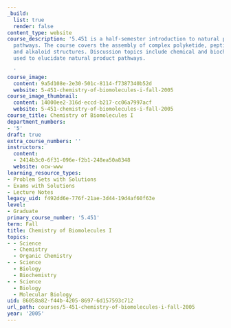 ```yaml
---
_build:
  list: true
  render: false
content_type: website
course_description: '5.451 is a half-semester introduction to natural product biosynthetic
  pathways. The course covers the assembly of complex polyketide, peptide, terpene
  and alkaloid structures. Discussion topics include chemical and biochemical strategies
  used to elucidate natural product pathways.

  '
course_image:
  content: 9a5d108e-2e30-501c-8114-f7387340b52d
  website: 5-451-chemistry-of-biomolecules-i-fall-2005
course_image_thumbnail:
  content: 14000ee2-316d-eccd-b217-cc06a7997acf
  website: 5-451-chemistry-of-biomolecules-i-fall-2005
course_title: Chemistry of Biomolecules I
department_numbers:
- '5'
draft: true
extra_course_numbers: ''
instructors:
  content:
  - 2414b3c0-6f31-096e-f2b1-248ea50a8348
  website: ocw-www
learning_resource_types:
- Problem Sets with Solutions
- Exams with Solutions
- Lecture Notes
legacy_uid: f492dd6e-776f-21ae-3d44-19d4af60f63e
level:
- Graduate
primary_course_number: '5.451'
term: Fall
title: Chemistry of Biomolecules I
topics:
- - Science
  - Chemistry
  - Organic Chemistry
- - Science
  - Biology
  - Biochemistry
- - Science
  - Biology
  - Molecular Biology
uid: 86058a82-f44b-4205-8697-6d157593c712
url_path: courses/5-451-chemistry-of-biomolecules-i-fall-2005
year: '2005'
---
```

